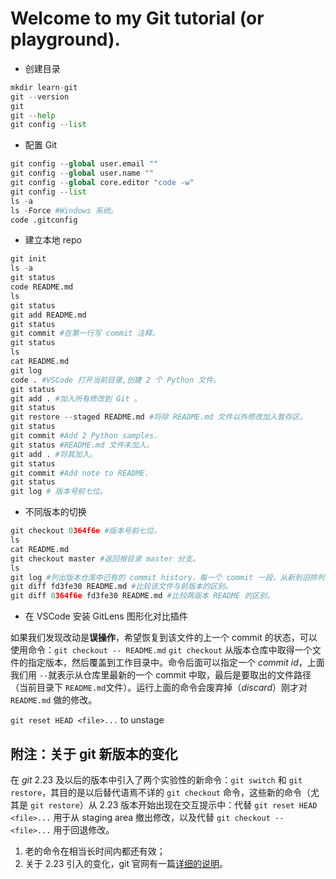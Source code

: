 # Welcome to my Git tutorial (or playground).

* 创建目录
```python
mkdir learn-git
git --version
git 
git --help
git config --list
```
* 配置 Git

```python
git config --global user.email ""
git config --global user.name ""
git config --global core.editor "code -w"
git config --list
ls -a
ls -Force #Windows 系统。
code .gitconfig 
```

* 建立本地 repo
```python
git init
ls -a
git status
code README.md
ls
git status
git add README.md
git status
git commit #在第一行写 commit 注释。
git status
ls
cat README.md
git log
code . #VSCode 打开当前目录,创建 2 个 Python 文件。
git status
git add . #加入所有修改到 Git 。
git status
git restore --staged README.md #将除 README.md 文件以外修改加入暂存区。
git status
git commit #Add 2 Python samples.
git status #README.md 文件未加入。
git add . #将其加入。
git status
git commit #Add note to README.
git status
git log # 版本号前七位。
```

* 不同版本的切换
```python
git checkout 0364f6e #版本号前七位。
ls 
cat README.md
git checkout master #返回根目录 master 分支。
ls
git log #列出版本仓库中已有的 commit history，每一个 commit 一段，从新到旧排列（最后的 commit 在最上面）。最新的 commit 后面有个 HEAD -> master 的标志。每一段开头都是 commit 字样后面跟着很长的 commit id，一般用前几位代替；之后是提交作者、提交时间，然后是 commit message。信息一目了然，是非常合适的“Proof of Work”。按 q 键退回到命令行界面。
git diff fd3fe30 README.md #比较该文件与前版本的区别。
git diff 0364f6e fd3fe30 README.md #比较两版本 README 的区别。
```

* 在 VSCode 安装 GitLens 图形化对比插件

如果我们发现改动是**误操作**，希望恢复到该文件的上一个 commit 的状态，可以使用命令：`git checkout -- README.md`
`git checkout` 从版本仓库中取得一个文件的指定版本，然后覆盖到工作目录中。命令后面可以指定一个 *commit id*，上面我们用 `--`就表示从仓库里最新的一个 commit 中取，最后是要取出的文件路径（当前目录下 `README.md`文件）。运行上面的命令会废弃掉（*discard*）刚才对 `README.md` 做的修改。

`git reset HEAD <file>...` to unstage 

## 附注：关于 git 新版本的变化
在 *git* 2.23 及以后的版本中引入了两个实验性的新命令：`git switch` 和 `git restore`，其目的是以后替代语焉不详的 `git checkout` 命令，这些新的命令（尤其是 `git restore`）从 2.23 版本开始出现在交互提示中：代替 `git reset HEAD <file>...` 用于从 staging area 撤出修改，以及代替 `git checkout -- <file>...` 用于回退修改。

1. 老的命令在相当长时间内都还有效；
2. 关于 2.23 引入的变化，git 官网有一篇[详细的说明](https://github.blog/open-source/git/highlights-from-git-2-23/)。

